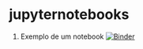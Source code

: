 # jupyternotebooks

1. Exemplo de um notebook [![Binder](https://mybinder.org/badge_logo.svg)](https://mybinder.org/v2/gh/pesobreiro/jupyternotebooks/master?filepath=1.tratamento.ipynb)
